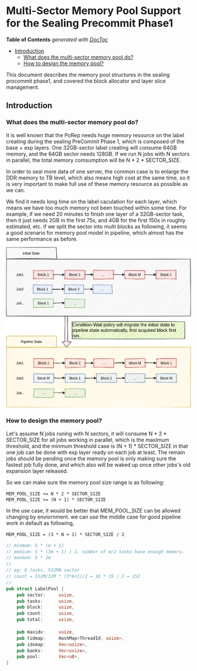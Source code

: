 # Multi-Sector Memory Pool Support for the Sealing Precommit Phase1

<!-- START doctoc generated TOC please keep comment here to allow auto update -->
<!-- DON'T EDIT THIS SECTION, INSTEAD RE-RUN doctoc TO UPDATE -->
**Table of Contents**  *generated with [DocToc](https://github.com/thlorenz/doctoc)*

- [Introduction](#introduction)
  - [What does the multi-sector memory pool do?](#what-does-the-multi-sector-memory-pool-do)
  - [How to design the memory pool?](#how-to-design-the-memory-pool)

<!-- END doctoc generated TOC please keep comment here to allow auto update -->


This document describes the memory pool structures in the sealing procommit phase1, and covered the block allocator and layer slice management.

## Introduction

### What does the multi-sector memory pool do?

It is well known that the PoRep needs huge memory resource on the label creating during the sealing PreCommit Phase 1, which is composed of the base + exp layers. One 32GB-sector label creating will consume 64GB memory, and the 64GB sector needs 128GB. If we run N jobs with N sectors in parallel, the total memory comsumption will be N * 2 * SECTOR_SIZE.

In order to seal more data of one server, the common case is to enlarge the DDR memory to TB level, which also means high cost at the same time, so it is very important to make full use of these memory resource as possible as we can.

We find it needs long time on the label caculation for each layer, which means we have too much memory not been touched within some time. For example, if we need 20 minutes to finish one layer of a 32GB-sector task, then it just needs 2GB in the first 75s, and 4GB for the first 150s in roughly estimated, etc. if we split the sector into multi blocks as following, it seems a good scenario for memory pool model in pipeline, which almost has the same performance as before.

![p1 mpool states](img/p1_mpool_states.png)

### How to design the memory pool?

Let's assume N jobs runing with N sectors, it will consume N * 2 * SECTOR_SIZE for all jobs working in parallel, which is the maximum threshold, and the minmum threshold case is (N + 1) * SECTOR_SIZE in that one job can be done with exp layer ready on each job at least. The remain jobs should be pending once the memory pool is only making sure the fastest job fully done, and which also will be waked up once other jobs's old expansion layer released.

So we can make sure the memory pool size range is as following:

```
MEM_POOL_SIZE <= N * 2 * SECTOR_SIZE
MEM_POOL_SIZE >= (N + 1) * SECTOR_SIZE
```

In the use case, it would be better that MEM_POOL_SIZE can be allowed changing by enviornment. we can use the middle case for good pipeline work in default as following,

```
MEM_POOL_SIZE = (3 * N + 1) * SECTOR_SIZE / 2
```

```rust
// minmum: S * (m + 1)
// medium: S * (3m + 1) / 2, number of m/2 tasks have enough memory.
// maxmum: S * 2m
// 
// eg: 6 tasks, 512MB sector
// count = 512M/32M * (3*6+1)/2 = 16 * 19 / 2 = 152
//
pub struct LabelPool {
    pub sector:     usize,
    pub tasks:      usize,
    pub block:      usize,
    pub count:      usize,
    pub total:      usize,
    
    pub maxidx:     usize,
    pub tidmap:     HashMap<ThreadId, usize>,
    pub idxmap:     Vec<usize>,
    pub banks:      Vec<usize>,
    pub pool:       Vec<u8>,
}

```
